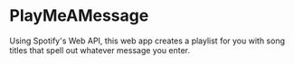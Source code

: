 # PlayMeAMessage
Using Spotify's Web API, this web app creates a playlist for you with song titles that spell out whatever message you enter.
